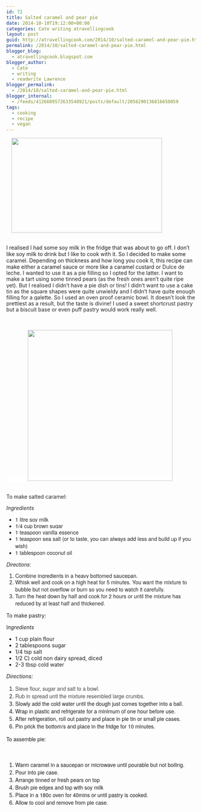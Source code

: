 ```yaml
---
id: 72
title: Salted caramel and pear pie
date: 2014-10-10T19:12:00+00:00
categories: Cate writing atravellingcook
layout: post
guid: http://atravellingcook.com/2014/10/salted-caramel-and-pear-pie.html
permalink: /2014/10/salted-caramel-and-pear-pie.html
blogger_blog:
  - atravellingcook.blogspot.com
blogger_author:
  - Cate
  - writing
  - readwrite Lawrence
blogger_permalink:
  - /2014/10/salted-caramel-and-pear-pie.html
blogger_internal:
  - /feeds/4126609572633548921/posts/default/2056290136816650059
tags:
  - cooking
  - recipe
  - vegan
---
```

<a style="margin-left: 1em; margin-right: 1em; text-align: center;" href="http://1.bp.blogspot.com/-BuKlJiJyCGQ/VDghIQoEb9I/AAAAAAAAJrA/PvRM7VwC8G0/s1600/15474108296_3868ba824f_b.jpg"><img class=" aligncenter" src="http://1.bp.blogspot.com/-BuKlJiJyCGQ/VDghIQoEb9I/AAAAAAAAJrA/PvRM7VwC8G0/s1600/15474108296_3868ba824f_b.jpg" alt="" width="400" height="251" border="0" /></a>
  
<br /> I realised I had some soy milk in the fridge that was about to go off. I don&#8217;t like soy milk to drink but I like to cook with it. So I decided to make some caramel. Depending on thickness and how long you cook it, this recipe can make either a caramel sauce or more like a caramel custard or <span style="background-color: white; color: #222222; line-height: 16.1200008392334px;">Dulce de leche. I wanted to use it as a pie filling so I opted for the latter. I want to make a tart using some tinned pears (as the fresh ones aren&#8217;t quite ripe yet). But I realised I didn&#8217;t have a pie dish or tins! I didn&#8217;t want to use a cake tin as the square shapes were quite unwieldy and I didn&#8217;t have quite enough filling for a galette. So I used an oven proof ceramic bowl. It doesn&#8217;t look the prettiest as a result, but the taste is divine! I used a sweet shortcrust pastry but a biscuit base or even puff pastry would work really well.
  
<span style="background-color: white; color: #222222; line-height: 16.1200008392334px;"><br /> <span style="background-color: white; color: #222222; line-height: 16.1200008392334px;"><br />            <a style="margin-left: 1em; margin-right: 1em; text-align: center;" href="http://4.bp.blogspot.com/-a7rI1wdFTaU/VDfWj_lrF1I/AAAAAAAAJqw/5yESR8S_gaY/s1600/15308831137_068bd86155_o.jpg"><img class=" aligncenter" src="http://4.bp.blogspot.com/-a7rI1wdFTaU/VDfWj_lrF1I/AAAAAAAAJqw/5yESR8S_gaY/s1600/15308831137_068bd86155_o.jpg" alt="" width="385" height="400" border="0" /></a>
  
<span style="background-color: white; color: #222222; line-height: 16.1200008392334px;"><br /> <span style="background-color: white; color: #222222; line-height: 16.1200008392334px;">To make salted caramel:
  
<span style="background-color: white; color: #222222; line-height: 16.1200008392334px;"><i>Ingredients</i>

  * <span style="background-color: white; color: #222222; font-family: 'Helvetica Neue', Arial, Helvetica, sans-serif; line-height: 16.1200008392334px;">1 litre soy milk
  * <span style="background-color: white; color: #222222; font-family: 'Helvetica Neue', Arial, Helvetica, sans-serif; line-height: 16.1200008392334px;">1/4 cup brown sugar
  * <span style="background-color: white; color: #222222; font-family: 'Helvetica Neue', Arial, Helvetica, sans-serif; line-height: 16.1200008392334px;">1 teaspoon vanilla essence
  * <span style="background-color: white; color: #222222; font-family: 'Helvetica Neue', Arial, Helvetica, sans-serif; line-height: 16.1200008392334px;">1 teaspoon sea salt (or to taste, you can always add less and build up if you wish)
  * <span style="background-color: white; color: #222222; font-family: 'Helvetica Neue', Arial, Helvetica, sans-serif; line-height: 16.1200008392334px;">1 tablespoon coconut oil

<span style="color: #222222; font-family: Helvetica Neue, Arial, Helvetica, sans-serif;"><span style="background-color: white; line-height: 16.1200008392334px;"><i>Directions</i>:

  1. <span style="background-color: white; color: #222222; font-family: 'Helvetica Neue', Arial, Helvetica, sans-serif; line-height: 16.1200008392334px;">Combine ingredients in a heavy bottomed saucepan.
  2. <span style="background-color: white; color: #222222; font-family: 'Helvetica Neue', Arial, Helvetica, sans-serif; line-height: 16.1200008392334px;">Whisk well and cook on a high heat for 5 minutes. You want the mixture to bubble but not overflow or burn so you need to watch it carefully. 
  3. <span style="background-color: white; color: #222222; font-family: 'Helvetica Neue', Arial, Helvetica, sans-serif; line-height: 16.1200008392334px;">Turn the heat down by half and cook for 2 hours or until the mixture has reduced by at least half and thickened. 

To make pastry:
  
I<i>ngredients</i>

  * 1 cup plain flour
  * 2 tablespoons sugar
  * 1/4 tsp salt
  * 1/2 C) cold non dairy spread, diced
  * 2-3 tbsp cold water

_Directions:_


  <ol>
    <li>
      <span style="color: #454545; font-family: 'Helvetica Neue', Arial, Helvetica, sans-serif;">Sieve flour, sugar and salt to a bowl. 
    </li>
    <li>
      <span style="color: #454545; font-family: 'Helvetica Neue', Arial, Helvetica, sans-serif;">Rub in spread untl the mixture resembled large crumbs.
    </li>
    <li>
      <span style="font-family: 'Helvetica Neue', Arial, Helvetica, sans-serif;">Slowly add the cold water until the dough just comes together into a ball. 
    </li>
    <li>
      <span style="font-family: 'Helvetica Neue', Arial, Helvetica, sans-serif;">Wrap in plastic and refrigerate for a minimum of one hour before use.
    </li>
    <li>
      <span style="font-family: 'Helvetica Neue', Arial, Helvetica, sans-serif;">After refrigeration, roll out pastry and place in pie tin or small pie cases. 
    </li>
    <li>
      <span style="font-family: 'Helvetica Neue', Arial, Helvetica, sans-serif;">Pin prick the bottom/s and place in the fridge for 10 minutes.
    </li>
  </ol>



  <span style="font-family: 'Helvetica Neue', Arial, Helvetica, sans-serif;">To assemble pie:



  <span style="font-family: 'Helvetica Neue', Arial, Helvetica, sans-serif;"> 



  <ol>
    <li>
      <span style="font-family: 'Helvetica Neue', Arial, Helvetica, sans-serif;">Warm caramel in a saucepan or microwave until pourable but not boiling.
    </li>
    <li>
      <span style="font-family: 'Helvetica Neue', Arial, Helvetica, sans-serif;">Pour into pie case.
    </li>
    <li>
      <span style="font-family: 'Helvetica Neue', Arial, Helvetica, sans-serif;">Arrange tinned or fresh pears on top
    </li>
    <li>
      <span style="font-family: 'Helvetica Neue', Arial, Helvetica, sans-serif;">Brush pie edges and top with soy milk
    </li>
    <li>
      <span style="font-family: 'Helvetica Neue', Arial, Helvetica, sans-serif;">Place in a 180c oven for 40mins or until pastry is cooked. 
    </li>
    <li>
      <span style="font-family: 'Helvetica Neue', Arial, Helvetica, sans-serif;">Allow to cool and remove from pie case.
    </li>
  </ol>



  <span style="font-family: 'Helvetica Neue', Arial, Helvetica, sans-serif;"> 



  <span style="font-family: Roboto, Univers, Arial, Helvetica, sans-serif; font-size: 16px; margin: 0px; padding: 0px;"> 
